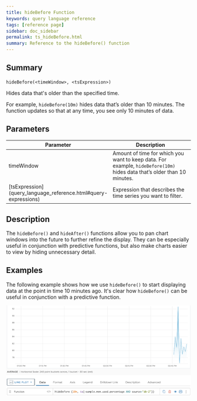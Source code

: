 ```yaml
---
title: hideBefore Function
keywords: query language reference
tags: [reference page]
sidebar: doc_sidebar
permalink: ts_hideBefore.html
summary: Reference to the hideBefore() function
---
```

## Summary
```
hideBefore(<timeWindow>, <tsExpression>)
```
Hides data that's older than the specified time.

For example, `hideBefore(10m)` hides data that’s older than 10 minutes. The function updates so that at any time, you see only 10 minutes of data.

## Parameters
<table>
<tbody>
<thead>
<tr><th width="20%">Parameter</th><th width="80%">Description</th></tr>
</thead>
<tr>
<td>timeWindow</td>
<td>Amount of time for which you want to keep data. For example, <code>hideBefore(10m)</code> hides data that’s older than 10 minutes. </td></tr>
<tr>
<td markdown="span"> [tsExpression](query_language_reference.html#query-expressions)</td>
<td>Expression that describes the time series you want to filter.</td>
</tr>
</tbody>
</table>

## Description

The `hideBefore()` and `hideAfter()` functions allow you to  pan chart windows into the future to further refine the display. They can be especially useful in conjunction with predictive functions, but also make charts easier to view by hiding unnecessary detail.

## Examples

The following example shows how we use `hideBefore()` to start displaying data at the point in time 10 minutes ago. It's clear how `hideBefore()` can be useful in conjunction with a predictive function.

![hide before image](images/ts_hideBefore.png)
